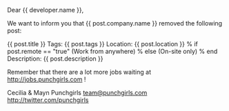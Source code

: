 Dear {{ developer.name }},

We want to inform you that {{ post.company.name }} removed the following post:


{{ post.title }}
Tags: {{ post.tags }}
Location: {{ post.location }}
% if post.remote == "true"
(Work from anywhere)
% else
(On-site only)
% end
Description:
{{ post.description }}


Remember that there are a lot more jobs waiting at http://jobs.punchgirls.com !

Cecilia & Mayn
Punchgirls
team@punchgirls.com
http://twitter.com/punchgirls
